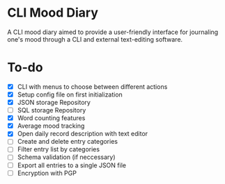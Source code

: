 # CLI Mood Diary

A CLI mood diary aimed to provide a user-friendly interface for journaling one's mood through a CLI and external text-editing software.

# To-do

- [X] CLI with menus to choose between different actions
- [X] Setup config file on first initialization
- [X] JSON storage Repository
- [ ] SQL storage Repository
- [X] Word counting features
- [X] Average mood tracking
- [X] Open daily record description with text editor
- [ ] Create and delete entry categories
- [ ] Filter entry list by categories
- [ ] Schema validation (if neccessary)
- [ ] Export all entries to a single JSON file
- [ ] Encryption with PGP